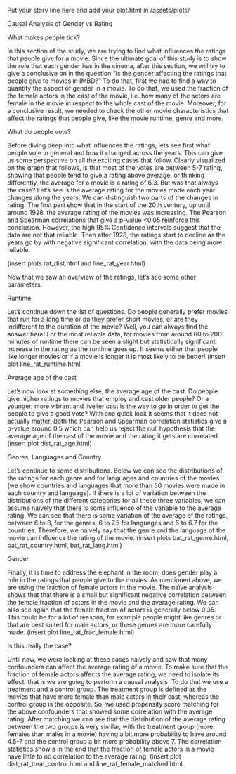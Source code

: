 Put your story line here and add your plot.html in /assets/plots/

Causal Analysis of Gender vs Rating

What makes people tick?

In this section of the study, we are trying to find what influences the ratings that people give for a movie. Since the ultimate goal of this study is to show the role that each gender has in the cinema, after this section, we will try to give a conclusive on in the question “Is the gender affecting the ratings that people give to movies in IMBD?” To do that, first we had to find a way to quantify the aspect of gender in a movie. To do that, we used the fraction of the female actors in the cast of the movie, i.e. how many of the actors are female in the movie in respect to the whole cast of the movie. Moreover, for a conclusive result, we needed to check the other movie characteristics that affect the ratings that people give, like the movie runtime, genre and more.

What do people vote?

Before diving deep into what influences the ratings, lets see first what people vote in general and how it changed across the years. This can give us some perspective on all the exciting cases that follow. Clearly visualized on the graph that follows, is that most of the votes are between 5-7 rating, showing that people tend to give a rating above average, or thinking differently, the average for a movie is a rating of 6.3.
But was that always the case? Let’s see is the average rating for the movies made each year changes along the years. We can distinguish two parts of the changes in rating. The first part show that in the start of the 20th century, up until around 1928, the average rating of the movies was increasing. The Pearson and Spearman correlations that give a p-value <0.05 reinforce this conclusion. However, the high 95% Confidence intervals suggest that the data are not that reliable. Then after 1928, the ratings start to decline as the years go by with negative significant correlation, with the data being more reliable.  

(insert plots rat_dist.html and line_rat_year.html)

Now that we saw an overview of the ratings, let’s see some other parameters.

Runtime

Let’s continue down the list of questions. Do people generally prefer movies that run for a long time or do they prefer short movies, or are they indifferent to the duration of the movie?  Well, you can always find the answer here! For the most reliable data, for movies from around 60 to 200 minutes of runtime there can be seen a slight but statistically significant increase in the rating as the runtime goes up. It seems either that people like longer movies or if a movie is longer it is most likely to be better! 
(insert plot line_rat_runtime.html

Average age of the cast

Let’s now look at something else, the average age of the cast. Do people give higher ratings to movies that employ and cast older people? Or a younger, more vibrant and livelier cast is the way to go in order to get the people to give a good vote? With one quick look it seems that it does not actually matter. Both the Pearson and Spearman correlation statistics give a p-value around 0.5 which can help us reject the null hypothesis that the average age of the cast of the movie and the rating it gets are correlated. 
(insert plot dist_rat_age.html)

Genres, Languages and Country

Let’s continue to some distributions. Below we can see the distributions of the ratings for each genre and for languages and countries of the movies (we show countries and languages that more than 50 movies were made in each country and language). If there is a lot of variation between the distributions of the different categories for all these three variables, we can assume naively that there is some influence of the variable to the average rating. We can see that there is some variation of the average of the ratings, between 6 to 8, for the genres, 6 to 7.5 for languages and 6 to 6.7 for the countries. Therefore, we naively say that the genre and the language of the movie can influence the rating of the movie. 
(insert plots bat_rat_genre.html, bat_rat_country.html, bat_rat_lang.html)

Gender

Finally, it is time to address the elephant in the room, does gender play a role in the ratings that people give to the movies. As mentioned above, we are using the fraction of female actors in the movie. The naïve analysis shows that that there is a small but significant negative correlation between the female fraction of actors in the movie and the average rating. We can also see again that the female fraction of actors is generally below 0.35. This could be for a lot of reasons, for example people might like genres or that are best suited for male actors, or these genres are more carefully made. 
(insert plot line_rat_frac_female.html)

Is this really the case? 

Until now, we were looking at these cases naively and saw that many confounders can affect the average rating of a movie. To make sure that the fraction of female actors affects the average rating, we need to isolate its effect, that is we are going to perform a causal analysis. To do that we use a treatment and a control group. The treatment group is defined as the movies that have more female than male actors in their cast, whereas the control group is the opposite. So, we used propensity score matching for the above confounders that showed some correlation with the average rating. 
After matching we can see that the distribution of the average rating between the two groups is very similar, with the treatment group (more females than males in a movie) having a bit more probability to have around 4.5-7 and the control group a bit more probability above 7. The correlation statistics show a in the end that the fraction of female actors in a movie have little to no correlation to the average rating.
(insert plot dist_rat_treat_control.html and line_rat_female_matched.html
